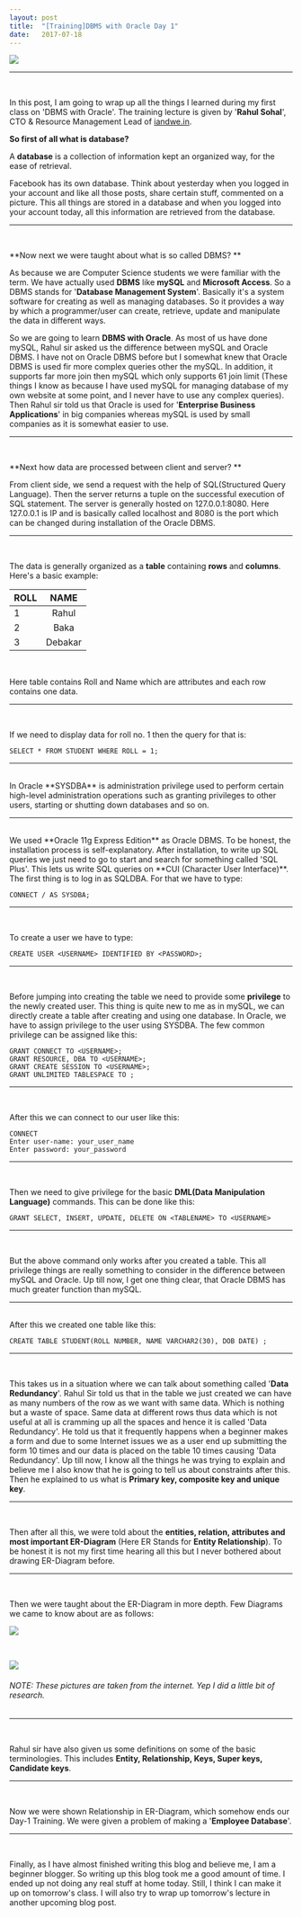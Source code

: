 ```yaml
---
layout: post
title:  "[Training]DBMS with Oracle Day 1"
date:   2017-07-18
---
```



![](http://www.icarus.pt/wp-content/uploads/2015/02/OracleDatabase-01.png)

<hr><br />

In this post, I am going to wrap up all the things I learned during my first class on 'DBMS with Oracle'. The training lecture is given by '**Rahul Sohal**', CTO & Resource Management Lead of [iandwe.in](https://secure.iandwe.in/). 



 **So first of all what is database?**  

A **database** is a collection of information kept an organized way, for the ease of retrieval. 

Facebook has its own database. Think about yesterday when you logged in your account and like all those posts, share certain stuff, commented on a picture. This all things are stored in a database and when you logged into your account today, all this information are retrieved from the database. 

<hr><br />

 **Now next we were taught about what is so called DBMS? ** 

As because we are Computer Science students we were familiar with the term. We have actually used **DBMS** like **mySQL** and **Microsoft Access**. So a DBMS stands for '**Database Management System**'. Basically it's a system software for creating as well as managing databases. So it provides a way by which a programmer/user can create, retrieve, update and manipulate the data in different ways. 

So we are going to learn **DBMS with Oracle**. As most of us have done mySQL, Rahul sir asked us the difference between mySQL and Oracle DBMS. I have not on Oracle DBMS before but I somewhat knew that Oracle DBMS is used fir more complex queries other the mySQL. In addition, it supports far more join then mySQL which only supports 61 join limit (These things I know as because I have used mySQL for managing database of my own website at some point, and I never have to use any complex queries). Then Rahul sir told us that Oracle is used for '**Enterprise Business Applications**' in big companies whereas mySQL is used by small companies as it is somewhat easier to use. 

<hr><br />

 **Next how data are processed between client and server? ** 

From client side, we send a request with the help of SQL(Structured Query Language). Then the server returns a tuple on the successful execution of SQL statement. The server is generally hosted on 127.0.0.1:8080. Here 127.0.0.1 is IP and is basically called localhost and 8080 is the port which can be changed during installation of the Oracle DBMS. 

<hr><br />

The data is generally organized as a **table** containing **rows** and **columns**. Here's a basic example:

| ROLL | NAME | 
| ------------- |:-------------:| 
| 1 | Rahul | 
| 2 | Baka | 
| 3 | Debakar | 

<br />

Here table contains Roll and Name which are attributes and each row contains one data. 
<hr><br />

If we need to display data for roll no. 1 then the query for that is:

```
SELECT * FROM STUDENT WHERE ROLL = 1;
```

<hr><br />
In Oracle  **SYSDBA** is administration privilege used to perform certain high-level administration operations such as granting privileges to other users, starting or shutting down databases and so on. 
<hr><br />
We used **Oracle 11g Express Edition** as Oracle DBMS. To be honest, the installation process is self-explanatory. After installation, to write up SQL queries we just need to go to start and search for something called 'SQL Plus'. This lets us write SQL queries on **CUI (Character User Interface)**. The first thing is to log in as SQLDBA. For that we have to type:



```
CONNECT / AS SYSDBA;
```

<hr><br />

To create a user we have to type:

```
CREATE USER <USERNAME> IDENTIFIED BY <PASSWORD>;
```

<hr><br />

Before jumping into creating the table we need to provide some **privilege** to the newly created user. This thing is quite new to me as in mySQL, we can directly create a table after creating and using one database. In Oracle, we have to assign privilege to the user using SYSDBA. The few common privilege can be assigned like this:



```
GRANT CONNECT TO <USERNAME>;
GRANT RESOURCE, DBA TO <USERNAME>;
GRANT CREATE SESSION TO <USERNAME>;
GRANT UNLIMITED TABLESPACE TO ;
```

<hr><br />

After this we can connect to our user like this:

```
CONNECT
Enter user-name: your_user_name 
Enter password: your_password
```

<hr><br />

Then we need to give privilege for the basic **DML(Data Manipulation Language)** commands. This can be done like this:

```
GRANT SELECT, INSERT, UPDATE, DELETE ON <TABLENAME> TO <USERNAME>
```

<hr><br />

But the above command only works after you created a table. This all privilege things are really something to consider in the difference between mySQL and Oracle. Up till now, I get one thing clear, that Oracle DBMS has much greater function than mySQL. 

<hr><br />
After this we created one table like this:

```
CREATE TABLE STUDENT(ROLL NUMBER, NAME VARCHAR2(30), DOB DATE) ;
```

<hr><br />

This takes us in a situation where we can talk about something called '**Data Redundancy**'. Rahul Sir told us that in the table we just created we can have as many numbers of the row as we want with same data. Which is nothing but a waste of space. Same data at different rows thus data which is not useful at all is cramming up all the spaces and hence it is called 'Data Redundancy'. He told us that it frequently happens when a beginner makes a form and due to some Internet issues we as a user end up submitting the form 10 times and our data is placed on the table 10 times causing 'Data Redundancy'. Up till now, I know all the things he was trying to explain and believe me I also know that he is going to tell us about constraints after this. Then he explained to us what is **Primary key, composite key and unique key**. 

<hr><br />

Then after all this, we were told about the **entities, relation, attributes and most important ER-Diagram** (Here ER Stands for **Entity Relationship**). To be honest it is not my first time hearing all this but I never bothered about drawing ER-Diagram before. 

<hr><br />

Then we were taught about the ER-Diagram in more depth. Few Diagrams we came to know about are as follows:

![](http://static3.creately.com/blog/wp-content/uploads/2012/03/ER-Diagram-Elements.jpeg)

<br />

![](https://image.slidesharecdn.com/topic-0304-131211014219-phpapp01/95/topic-03-04-entity-relationship-modelling-32-638.jpg?cb=1415320739)
###### NOTE: These pictures are taken from the internet. Yep I did a little bit of research. 
<hr><br />

Rahul sir have also given us some definitions on some of the basic terminologies. This includes **Entity, Relationship, Keys, Super keys, Candidate keys**. 

<hr><br />

Now we were shown Relationship in ER-Diagram, which somehow ends our Day-1 Training. We were given a problem of making a '**Employee Database**'. 
<hr><br />

Finally, as I have almost finished writing this blog and believe me, I am a beginner blogger. So writing up this blog took me a good amount of time. I ended up not doing any real stuff at home today. Still, I think I can make it up on tomorrow's class. I will also try to wrap up tomorrow's lecture in another upcoming blog post.